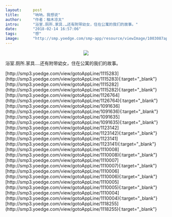 ```yaml
---
layout:     post
title:      "呐呐，我想说"
author:     "作者：柚木凉太"
intro:      "浴室.厕所.家具.…还有附带幼女，住在公寓的我们的故事。"
date:       "2018-02-14 16:57:06"
tags:       "想"
image:      "http://smp.yoedge.com/smp-app/resource/viewImage/1003087appline.png"
---
```

<div style="text-align: center">
<p><img src="http://smp.yoedge.com/smp-app/resource/viewImage/1003087appline.png"/></p>
</div>
<p class="post-meta">
<span>浴室.厕所.家具.…还有附带幼女，住在公寓的我们的故事。</span>
</p>
[http://smp3.yoedge.com/view/gotoAppLine/1115283](http://smp3.yoedge.com/view/gotoAppLine/1115283){:target="_blank"}
[http://smp3.yoedge.com/view/gotoAppLine/1115282](http://smp3.yoedge.com/view/gotoAppLine/1115282){:target="_blank"}
[http://smp3.yoedge.com/view/gotoAppLine/1126764](http://smp3.yoedge.com/view/gotoAppLine/1126764){:target="_blank"}
[http://smp3.yoedge.com/view/gotoAppLine/1091636](http://smp3.yoedge.com/view/gotoAppLine/1091636){:target="_blank"}
[http://smp3.yoedge.com/view/gotoAppLine/1091635](http://smp3.yoedge.com/view/gotoAppLine/1091635){:target="_blank"}
[http://smp3.yoedge.com/view/gotoAppLine/1123142](http://smp3.yoedge.com/view/gotoAppLine/1123142){:target="_blank"}
[http://smp3.yoedge.com/view/gotoAppLine/1123141](http://smp3.yoedge.com/view/gotoAppLine/1123141){:target="_blank"}
[http://smp3.yoedge.com/view/gotoAppLine/1110008](http://smp3.yoedge.com/view/gotoAppLine/1110008){:target="_blank"}
[http://smp3.yoedge.com/view/gotoAppLine/1110007](http://smp3.yoedge.com/view/gotoAppLine/1110007){:target="_blank"}
[http://smp3.yoedge.com/view/gotoAppLine/1110006](http://smp3.yoedge.com/view/gotoAppLine/1110006){:target="_blank"}
[http://smp3.yoedge.com/view/gotoAppLine/1110005](http://smp3.yoedge.com/view/gotoAppLine/1110005){:target="_blank"}
[http://smp3.yoedge.com/view/gotoAppLine/1110004](http://smp3.yoedge.com/view/gotoAppLine/1110004){:target="_blank"}
[http://smp3.yoedge.com/view/gotoAppLine/1118255](http://smp3.yoedge.com/view/gotoAppLine/1118255){:target="_blank"}


